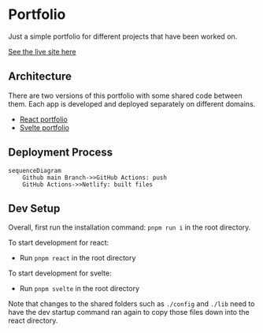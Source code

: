 # Portfolio

Just a simple portfolio for different projects that have been worked on.

[See the live site here](https://tonyneuhold.com/)

## Architecture

There are two versions of this portfolio with some shared code between them. Each app is developed and deployed separately on different domains.

- [React portfolio](./react)
- [Svelte portfolio](./svelte)

## Deployment Process

```mermaid
sequenceDiagram
    Github main Branch->>GitHub Actions: push
    GitHub Actions->>Netlify: built files
```

## Dev Setup

Overall, first run the installation command: `pnpm run i` in the root directory.

To start development for react:

- Run `pnpm react` in the root directory

To start development for svelte:

- Run `pnpm svelte` in the root directory

Note that changes to the shared folders such as `./config` and `./lib` need to have the dev startup command ran again to copy those files down into the react directory.
